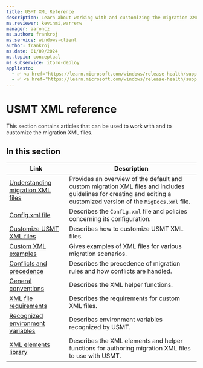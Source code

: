 ```yaml
---
title: USMT XML Reference
description: Learn about working with and customizing the migration XML files using User State Migration Tool (USMT) XML Reference for Windows.
ms.reviewer: kevinmi,warrenw
manager: aaroncz
ms.author: frankroj
ms.service: windows-client
author: frankroj
ms.date: 01/09/2024
ms.topic: conceptual
ms.subservice: itpro-deploy
appliesto:
  - ✅ <a href="https://learn.microsoft.com/windows/release-health/supported-versions-windows-client" target="_blank">Windows 11</a>
  - ✅ <a href="https://learn.microsoft.com/windows/release-health/supported-versions-windows-client" target="_blank">Windows 10</a>
---
```


# USMT XML reference

This section contains articles that can be used to work with and to customize the migration XML files.

## In this section

| Link | Description |
|--- |--- |
|[Understanding migration XML files](understanding-migration-xml-files.md)|Provides an overview of the default and custom migration XML files and includes guidelines for creating and editing a customized version of the `MigDocs.xml` file.|
|[Config.xml file](usmt-configxml-file.md)|Describes the `Config.xml` file and policies concerning its configuration.|
|[Customize USMT XML files](usmt-customize-xml-files.md)|Describes how to customize USMT XML files.|
|[Custom XML examples](usmt-custom-xml-examples.md)|Gives examples of XML files for various migration scenarios.|
|[Conflicts and precedence](usmt-conflicts-and-precedence.md)|Describes the precedence of migration rules and how conflicts are handled.|
|[General conventions](usmt-general-conventions.md)|Describes the XML helper functions.|
|[XML file requirements](xml-file-requirements.md)|Describes the requirements for custom XML files.|
|[Recognized environment variables](usmt-recognized-environment-variables.md)|Describes environment variables recognized by USMT.|
|[XML elements library](usmt-xml-elements-library.md)|Describes the XML elements and helper functions for authoring migration XML files to use with USMT.|
